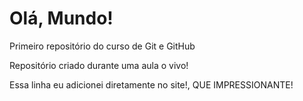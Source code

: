 # Olá, Mundo!
Primeiro repositório do curso de Git e GitHub

Repositório criado durante uma aula o vivo!

Essa linha eu adicionei diretamente no site!, QUE IMPRESSIONANTE!